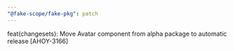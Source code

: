 ```yaml
---
"@fake-scope/fake-pkg": patch
---
```


feat(changesets): Move Avatar component from alpha package to automatic release [AHOY-3166]

